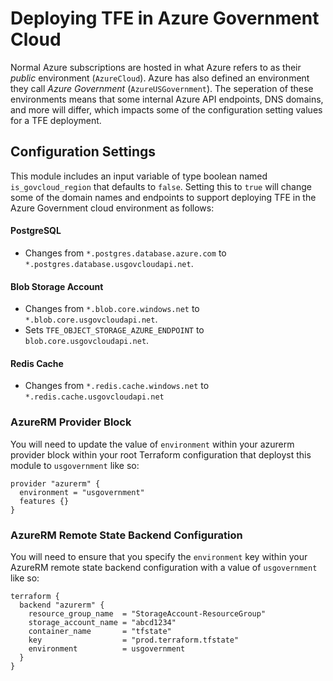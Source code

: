 # Deploying TFE in Azure Government Cloud

Normal Azure subscriptions are hosted in what Azure refers to as their _public_ environment (`AzureCloud`). Azure has also defined an environment they call _Azure Government_ (`AzureUSGovernment`). The seperation of these environments means that some internal Azure API endpoints, DNS domains, and more will differ, which impacts some of the configuration setting values for a TFE deployment.


## Configuration Settings

This module includes an input variable of type boolean named `is_govcloud_region` that defaults to `false`. Setting this to `true` will change some of the domain names and endpoints to support deploying TFE in the Azure Government cloud environment as follows:

#### PostgreSQL

- Changes from `*.postgres.database.azure.com` to `*.postgres.database.usgovcloudapi.net`.

#### Blob Storage Account

- Changes from `*.blob.core.windows.net` to `*.blob.core.usgovcloudapi.net`.
- Sets `TFE_OBJECT_STORAGE_AZURE_ENDPOINT` to `blob.core.usgovcloudapi.net`.

#### Redis Cache

- Changes from `*.redis.cache.windows.net` to `*.redis.cache.usgovcloudapi.net` 

### AzureRM Provider Block

You will need to update the value of `environment` within your azurerm provider block within your root Terraform configuration that deployst this module to `usgovernment` like so:

```hcl
provider "azurerm" {
  environment = "usgovernment"
  features {}
}
```

### AzureRM Remote State Backend Configuration

You will need to ensure that you specify the `environment` key within your AzureRM remote state backend configuration with a value of `usgovernment` like so:

```hcl
terraform {
  backend "azurerm" {
    resource_group_name  = "StorageAccount-ResourceGroup"
    storage_account_name = "abcd1234"
    container_name       = "tfstate"
    key                  = "prod.terraform.tfstate"
    environment          = usgovernment
  }
}
```



